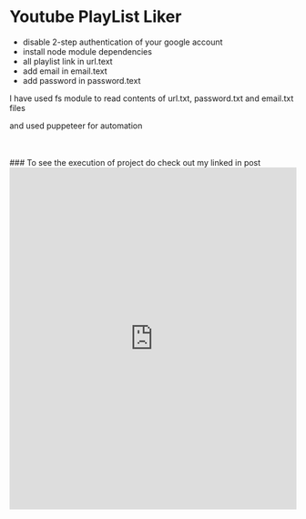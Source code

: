 # Youtube PlayList Liker

- disable 2-step authentication of your google account
- install node module dependencies
- all playlist link in url.text
- add email in email.text
- add password in password.text

I have used fs module to read contents of url.txt, password.txt and email.txt files

and used puppeteer for automation 

<br/>
<br/>
### To see the execution of project do check out my linked in post


<iframe src="https://www.linkedin.com/embed/feed/update/urn:li:ugcPost:6855933792012574721" height="601" width="504" frameborder="0" allowfullscreen="" title="Embedded post"></iframe>